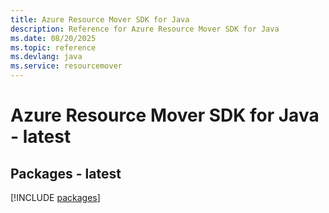 ```yaml
---
title: Azure Resource Mover SDK for Java
description: Reference for Azure Resource Mover SDK for Java
ms.date: 08/20/2025
ms.topic: reference
ms.devlang: java
ms.service: resourcemover
---
```

# Azure Resource Mover SDK for Java - latest
## Packages - latest
[!INCLUDE [packages](resource-mover-index.md)]